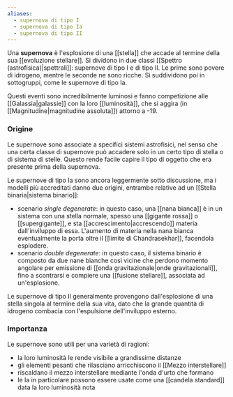 ```yaml
---
aliases:
  - supernova di tipo I
  - supernova di tipo Ia
  - supernova di tipo II
---
```

Una **supernova** è l'esplosione di una [[stella]] che accade al termine della sua [[evoluzione stellare]]. Si dividono in due classi [[Spettro (astrofisica)|spettrali]]: supernove di tipo I e di tipo II. Le prime sono povere di idrogeno, mentre le seconde ne sono ricche. Si suddividono poi in sottogruppi, come le supernove di tipo Ia.

Questi eventi sono incredibilmente luminosi e fanno competizione alle [[Galassia|galassie]] con la loro [[luminosità]], che si aggira (in [[Magnitudine|magnitudine assoluta]]) attorno a -19.
### Origine
Le supernove sono associate a specifici sistemi astrofisici, nel senso che una certa classe di supernove può accadere solo in un certo tipo di stella o di sistema di stelle. Questo rende facile capire il tipo di oggetto che era presente prima della supernova.

Le supernove di tipo Ia sono ancora leggermente sotto discussione, ma i modelli più accreditati danno due origini, entrambe relative ad un [[Stella binaria|sistema binario]]:
- scenario *single degenerate*: in questo caso, una [[nana bianca]] è in un sistema con una stella normale, spesso una [[gigante rossa]] o [[supergigante]], e sta [[accrescimento|accrescendo]] materia dall'inviluppo di essa. L'aumento di materia nella nana bianca eventualmente la porta oltre il [[limite di Chandrasekhar]], facendola esplodere.
- scenario *double degenerate*: in questo caso, il sistema binario è composto da due nane bianche così vicine che perdono momento angolare per emissione di [[onda gravitazionale|onde gravitazionali]], fino a scontrarsi e compiere una [[fusione stellare]], associata ad un'esplosione.

Le supernove di tipo II generalmente provengono dall'esplosione di una stella singola al termine della sua vita, dato che la grande quantità di idrogeno combacia con l'espulsione dell'inviluppo esterno.
### Importanza
Le supernove sono utili per una varietà di ragioni:
- la loro luminosità le rende visibile a grandissime distanze
- gli elementi pesanti che rilasciano arricchiscono il [[Mezzo interstellare]]
- riscaldano il mezzo interstellare mediante l'onda d'urto che formano
- le Ia in particolare possono essere usate come una [[candela standard]] data la loro luminosità nota
